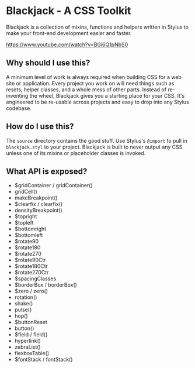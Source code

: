 # Blackjack - A CSS Toolkit

Blackjack is a collection of mixins, functions and helpers written in Stylus to make your front-end development easier and faster.

https://www.youtube.com/watch?v=BGi6Q1pNbS0

## Why should I use this?

A minimum level of work is always required when building CSS for a web site or application. Every project you work on will need things such as resets, helper classes, and a whole mess of other parts. Instead of re-inventing the wheel, Blackjack gives you a starting place for your CSS. It's engineered to be re-usable across projects and easy to drop into any Stylus codebase.

## How do I use this?

The `source` directory contains the good stuff. Use Stylus's `@import` to pull in `blackjack.styl` to your project.
Blackjack is built to never output any CSS unless one of its mixins or placeholder classes is invoked.

## What API is exposed?

* $gridContainer / gridContainer()
* gridCell()
* makeBreakpoint()
* $clearfix / clearfix()
* densityBreakpoint()
* $topright
* $topleft
* $bottomright
* $bottomleft
* $rotate90
* $rotate180
* $rotate270
* $rotate90Ctr
* $rotate180Ctr
* $rotate270Ctr
* $spacingClasses
* $borderBox / borderBox()
* $zero / zero()
* rotation()
* shake()
* pulse()
* hop()
* $buttonReset
* button()
* $field / field()
* hyperlink()
* zebraList()
* flexboxTable()
* $fontStack / fontStack()
